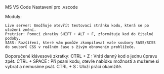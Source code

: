MS VS Code
Nastavení pro .vscode

Moduly:

    Live server: Umožňuje otevřít testovací stránku kodu, která se po uložení změní.
    Pretrier: Pomocí zkratky SHIFT + ALT + F, zformátuje kod do čitelné podoby.
    SASS: Rozšíření, které vám pomůže zkompilovat vaše soubory SASS/SCSS do souborů CSS v reálném čase s živým obnovením prohlížeče.

Doporučené klávesové zkratky:
CTRL + Z : Vrátí danný kod o jednu úpravu zpět.
CTRL + SPACE : Při psaní kodu, otevře nabídku možností a mužeme si vybrat a nemusíme psát.
CTRL + S : Uloží práci okamžitě.
